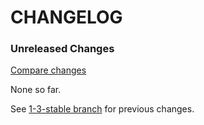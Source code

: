 # CHANGELOG

### Unreleased Changes

[Compare changes](https://github.com/codevise/pageflow-progress-navigation-bar/compare/1-3-stable...master)

None so far.

See
[1-3-stable branch](https://github.com/codevise/pageflow-progress-navigation-bar/blob/1-3-stable/CHANGELOG.md)
for previous changes.
